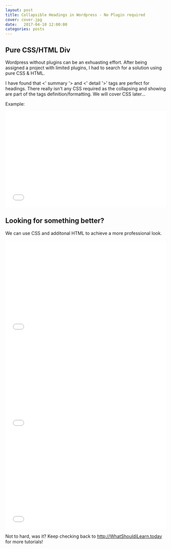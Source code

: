 ```yaml
---
layout: post
title: Collapsible Headings in Wordpress - No Plugin required
cover: cover.jpg
date:   2017-04-10 12:00:00
categories: posts
---
```


## Pure CSS/HTML Div

Wordpress without plugins can be an exhuasting effort.  After being assigned a project with limited plugins, I had to search for a solution using pure CSS & HTML.

I have found that <' summary '> and <' detail '>' tags are perfect for headings. There really isn't any CSS required as the collapsing and showing are part of the tags definition/formatting. We will cover CSS later...

Example:

<script async src="//jsfiddle.net/auz3ge8e/1/embed/html/"></script>



<iframe width="100%" height="300" src="//jsfiddle.net/resende4/aaxh0zd5/2/embedded/result/" allowfullscreen="allowfullscreen" frameborder="0"></iframe>


## Looking for something better?

We can use CSS and additonal HTML to achieve a more professional look. 

<iframe width="100%" height="300" src="//jsfiddle.net/resende4/uoy6mf2h/1/embedded/html/" allowfullscreen="allowfullscreen" frameborder="0"></iframe>

<iframe width="100%" height="300" src="//jsfiddle.net/resende4/uoy6mf2h/1/embedded/css/" allowfullscreen="allowfullscreen" frameborder="0"></iframe>

<iframe width="100%" height="300" src="//jsfiddle.net/resende4/uoy6mf2h/1/embedded/result/" allowfullscreen="allowfullscreen" frameborder="0"></iframe>

Not to hard, was it?  Keep checking back to http://WhatShouldiLearn.today for more tutorials!
